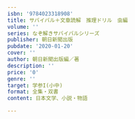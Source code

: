 ```yaml
---
isbn: '9784023318908'
title: サバイバル＋文章読解　推理ドリル　虫編
volume: ''
series: なぞ解きサバイバルシリーズ
publisher: 朝日新聞出版
pubdate: '2020-01-20'
cover: ''
author: 朝日新聞出版編／著
description: ''
price: '0'
genre: ''
target: 学参I(小中)
format: 全集・双書
content: 日本文学、小説・物語

---
```

